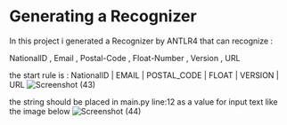 
# Generating a Recognizer 

In this project i generated a Recognizer by ANTLR4 that can recognize :

NationalID , Email , Postal-Code , Float-Number , Version , URL

the start rule is : NationalID | EMAIL | POSTAL_CODE | FLOAT | VERSION | URL
![Screenshot (43)](https://github.com/AMIR-M-A-2002/HomeWork_Compiler/assets/96167372/75f147e7-b61a-45a9-93b5-5407c7d64713)

the string should be placed in main.py line:12 as a value for input text like the image below
![Screenshot (44)](https://github.com/AMIR-M-A-2002/HomeWork_Compiler/assets/96167372/df98e247-6569-482b-9434-7b3210a26f54)

